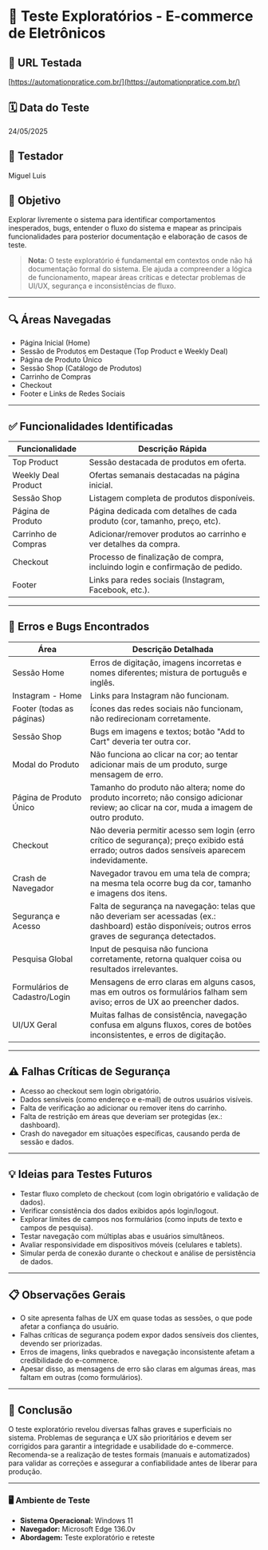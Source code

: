 # 🧪 Teste Exploratórios - E-commerce de Eletrônicos

## 🔗 URL Testada
[https://automationpratice.com.br/](https://automationpratice.com.br/)

## 🗓️ Data do Teste
24/05/2025

## 👤 Testador
Miguel Luis

## 🎯 Objetivo
Explorar livremente o sistema para identificar comportamentos inesperados, bugs, entender o fluxo do sistema e mapear as principais funcionalidades para posterior documentação e elaboração de casos de teste.

> **Nota:** O teste exploratório é fundamental em contextos onde não há documentação formal do sistema. Ele ajuda a compreender a lógica de funcionamento, mapear áreas críticas e detectar problemas de UI/UX, segurança e inconsistências de fluxo.

---

## 🔍 Áreas Navegadas

- Página Inicial (Home)
- Sessão de Produtos em Destaque (Top Product e Weekly Deal)
- Página de Produto Único
- Sessão Shop (Catálogo de Produtos)
- Carrinho de Compras
- Checkout
- Footer e Links de Redes Sociais

---

## ✅ Funcionalidades Identificadas

| Funcionalidade             | Descrição Rápida                                                              |
|-----------------------------|-------------------------------------------------------------------------------|
| Top Product                 | Sessão destacada de produtos em oferta.                                       |
| Weekly Deal Product         | Ofertas semanais destacadas na página inicial.                                |
| Sessão Shop                 | Listagem completa de produtos disponíveis.                                    |
| Página de Produto           | Página dedicada com detalhes de cada produto (cor, tamanho, preço, etc).      |
| Carrinho de Compras         | Adicionar/remover produtos ao carrinho e ver detalhes da compra.              |
| Checkout                    | Processo de finalização de compra, incluindo login e confirmação de pedido.   |
| Footer                      | Links para redes sociais (Instagram, Facebook, etc.).                         |

---

## 🐛 Erros e Bugs Encontrados

| Área                            | Descrição Detalhada                                                                                                                                                      |
|--------------------------------|---------------------------------------------------------------------------------------------------------------------------------------------------------------------------|
| Sessão Home                    | Erros de digitação, imagens incorretas e nomes diferentes; mistura de português e inglês.                                                                                 |
| Instagram - Home               | Links para Instagram não funcionam.                                                                                                                                       |
| Footer (todas as páginas)      | Ícones das redes sociais não funcionam, não redirecionam corretamente.                                                                                                   |
| Sessão Shop                    | Bugs em imagens e textos; botão "Add to Cart" deveria ter outra cor.                                                                                                      |
| Modal do Produto               | Não funciona ao clicar na cor; ao tentar adicionar mais de um produto, surge mensagem de erro.                                                                             |
| Página de Produto Único        | Tamanho do produto não altera; nome do produto incorreto; não consigo adicionar review; ao clicar na cor, muda a imagem de outro produto.                                  |
| Checkout                       | Não deveria permitir acesso sem login (erro crítico de segurança); preço exibido está errado; outros dados sensíveis aparecem indevidamente.                               |
| Crash de Navegador             | Navegador travou em uma tela de compra; na mesma tela ocorre bug da cor, tamanho e imagens dos itens.                                                                      |
| Segurança e Acesso             | Falta de segurança na navegação: telas que não deveriam ser acessadas (ex.: dashboard) estão disponíveis; outros erros graves de segurança detectados.                     |
| Pesquisa Global                | Input de pesquisa não funciona corretamente, retorna qualquer coisa ou resultados irrelevantes.                                                                            |
| Formulários de Cadastro/Login  | Mensagens de erro claras em alguns casos, mas em outros os formulários falham sem aviso; erros de UX ao preencher dados.                                                   |
| UI/UX Geral                    | Muitas falhas de consistência, navegação confusa em alguns fluxos, cores de botões inconsistentes, e erros de digitação.                                                    |

---

## ⚠️ Falhas Críticas de Segurança

- Acesso ao checkout sem login obrigatório.
- Dados sensíveis (como endereço e e-mail) de outros usuários visíveis.
- Falta de verificação ao adicionar ou remover itens do carrinho.
- Falta de restrição em áreas que deveriam ser protegidas (ex.: dashboard).
- Crash do navegador em situações específicas, causando perda de sessão e dados.

---

## 💡 Ideias para Testes Futuros

- Testar fluxo completo de checkout (com login obrigatório e validação de dados).
- Verificar consistência dos dados exibidos após login/logout.
- Explorar limites de campos nos formulários (como inputs de texto e campos de pesquisa).
- Testar navegação com múltiplas abas e usuários simultâneos.
- Avaliar responsividade em dispositivos móveis (celulares e tablets).
- Simular perda de conexão durante o checkout e análise de persistência de dados.

---

## 📋 Observações Gerais

- O site apresenta falhas de UX em quase todas as sessões, o que pode afetar a confiança do usuário.
- Falhas críticas de segurança podem expor dados sensíveis dos clientes, devendo ser priorizadas.
- Erros de imagens, links quebrados e navegação inconsistente afetam a credibilidade do e-commerce.
- Apesar disso, as mensagens de erro são claras em algumas áreas, mas faltam em outras (como formulários).

---

## 📌 Conclusão

O teste exploratório revelou diversas falhas graves e superficiais no sistema. Problemas de segurança e UX são prioritários e devem ser corrigidos para garantir a integridade e usabilidade do e-commerce. Recomenda-se a realização de testes formais (manuais e automatizados) para validar as correções e assegurar a confiabilidade antes de liberar para produção.

---

### 🖥️ Ambiente de Teste

- **Sistema Operacional:** Windows 11
- **Navegador:** Microsoft Edge 136.0v
- **Abordagem:** Teste exploratório e reteste

